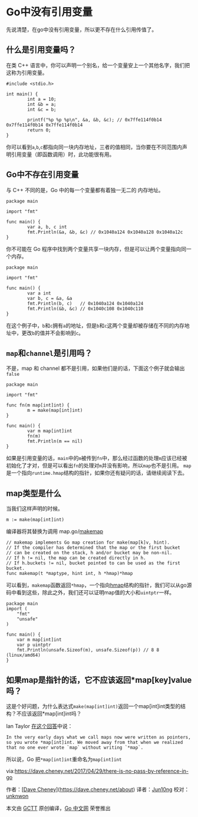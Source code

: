 # Go中没有引用变量

先说清楚，在go中没有引用变量，所以更不存在什么引用传值了。

## 什么是引用变量吗？

在类 C++ 语言中，你可以声明一个别名，给一个变量安上一个其他名字，我们把这称为引用变量。

```
#include <stdio.h>

int main() {
        int a = 10;
        int &b = a;
        int &c = b;

        printf("%p %p %p\n", &a, &b, &c); // 0x7ffe114f0b14 0x7ffe114f0b14 0x7ffe114f0b14
        return 0;
}
```

你可以看到`a`,`b`,`c`都指向同一块内存地址，三者的值相同，当你要在不同范围内声明引用变量（即函数调用）时，此功能很有用。

## Go中不存在引用变量

与 C++ 不同的是，Go 中的每一个变量都有着独一无二的 内存地址。

```
package main

import "fmt"

func main() {
        var a, b, c int
        fmt.Println(&a, &b, &c) // 0x1040a124 0x1040a128 0x1040a12c
}
```

你不可能在 Go 程序中找到两个变量共享一块内存，但是可以让两个变量指向同一个内存。

```
package main

import "fmt"

func main() {
        var a int
        var b, c = &a, &a
        fmt.Println(b, c)   // 0x1040a124 0x1040a124
        fmt.Println(&b, &c) // 0x1040c108 0x1040c110
}
```

在这个例子中，`b`和`c`拥有`a`的地址，但是`b`和`c`这两个变量却被存储在不同的内存地址中，更改`b`的值并不会影响到`c`。

## `map`和`channel`是引用吗？

不是，map 和 channel 都不是引用，如果他们是的话，下面这个例子就会输出`false`

```
package main

import "fmt"

func fn(m map[int]int) {
        m = make(map[int]int)
}

func main() {
        var m map[int]int
        fn(m)
        fmt.Println(m == nil)
}
```

如果是引用变量的话，`main`中的`m`被传到`fn`中，那么经过函数的处理`m`应该已经被初始化了才对，但是可以看出`fn`的处理对`m`并没有影响，所以`map`也不是引用。
`map`是一个指向`runtime.hmap`结构的指针，如果你还有疑问的话，请继续阅读下去。

## map类型是什么

当我们这样声明的时候。

```
m := make(map[int]int)
```

编译器将其替换为调用 map.go/[makemap](https://golang.org/src/runtime/map.go?h=makemap%28%29)

```
// makemap implements Go map creation for make(map[k]v, hint).
// If the compiler has determined that the map or the first bucket
// can be created on the stack, h and/or bucket may be non-nil.
// If h != nil, the map can be created directly in h.
// If h.buckets != nil, bucket pointed to can be used as the first bucket.
func makemap(t *maptype, hint int, h *hmap)*hmap
```
可以看到，`makemap`函数返回`*hmap`，一个指向[hmap](https://golang.org/src/runtime/map.go?h=hmap#L115)结构的指针，我们可以从go源码中看到这些，除此之外，我们还可以证明map值的大小和`uintptr`一样。
```
package main
import (
	"fmt"
	"unsafe"
)

func main() {
	var m map[int]int
	var p uintptr
	fmt.Println(unsafe.Sizeof(m), unsafe.Sizeof(p)) // 8 8 (linux/amd64)
}
```

## 如果map是指针的话，它不应该返回*map[key]value吗？

这是个好问题，为什么表达式`make(map[int]int)`返回一个map[int]int类型的结构？不应该返回*map[int]int吗？

Ian Taylor [在这个回答](https://groups.google.com/forum/#!msg/golang-nuts/SjuhSYDITm4/jnrp7rRxDQAJ)中说：

```
In the very early days what we call maps now were written as pointers, so you wrote *map[int]int. We moved away from that when we realized that no one ever wrote `map` without writing `*map`.
```
所以说，Go 把`*map[int]int`重命名为`map[int]int`

via:https://dave.cheney.net/2017/04/29/there-is-no-pass-by-reference-in-go

作者：[[Dave Cheney](https://dave.cheney.net/)](https://dave.cheney.net/about)
译者：[Jun10ng](https://github.com/Jun10ng)
校对：[unknwon](https://github.com/unknwon)

本文由 [GCTT](https://github.com/studygolang/GCTT) 原创编译，[Go 中文网](https://studygolang.com/) 荣誉推出
